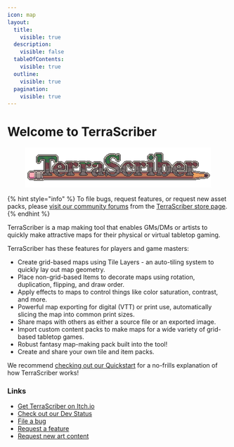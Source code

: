 ```yaml
---
icon: map
layout:
  title:
    visible: true
  description:
    visible: false
  tableOfContents:
    visible: true
  outline:
    visible: true
  pagination:
    visible: true
---
```


# Welcome to TerraScriber

<figure><img src=".gitbook/assets/logo-2x.png" alt=""><figcaption></figcaption></figure>

{% hint style="info" %}
To file bugs, request features, or request new asset packs, please [visit our community forums](https://narfox.itch.io/terrascriber/community) from the [TerraScriber store page](https://narfox.itch.io/terrascriber).
{% endhint %}

TerraScriber is a map making tool that enables GMs/DMs or artists to quickly make attractive maps for their physical or virtual tabletop gaming.

TerraScriber has these features for players and game masters:

* Create grid-based maps using Tile Layers - an auto-tiling system to quickly lay out map geometry.
* Place non-grid-based Items to decorate maps using rotation, duplication, flipping, and draw order.
* Apply effects to maps to control things like color saturation, contrast, and more.
* Powerful map exporting for digital (VTT) or print use, automatically slicing the map into common print sizes.
* Share maps with others as either a source file or an exported image.
* Import custom content packs to make maps for a wide variety of grid-based tabletop games.
* Robust fantasy map-making pack built into the tool!
* Create and share your own tile and item packs.

We recommend [checking out our Quickstart](getting-started/quickstart.md) for a no-frills explanation of how TerraScriber works!

### Links

* [Get TerraScriber on Itch.io](https://narfox.itch.io/terrascriber)
* [Check out our Dev Status](https://trello.com/b/a6j9ABxB/terrascriber)
* [File a bug](https://itch.io/t/4468451/bugs)
* [Request a feature](https://itch.io/t/4468466/feature-requests)
* [Request new art content](https://itch.io/t/4468470/art-requests)

